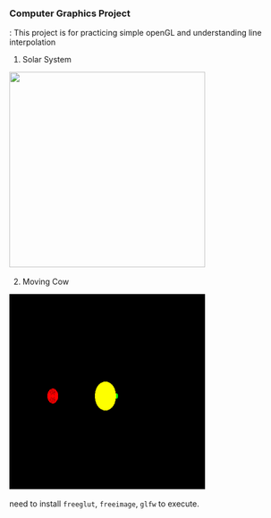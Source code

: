 ### Computer Graphics Project
 : This project is for practicing simple openGL and understanding line interpolation

1. Solar System

<img src="https://github.com/heojh93/ComputerGraphics/blob/master/Moving_Cow/cow.gif" width="350" height="350" />

2. Moving Cow

<img src="https://github.com/heojh93/ComputerGraphics/blob/master/Solar/solar.gif" width="350" height="350" />

need to install `freeglut`, `freeimage`, `glfw` to execute. 
